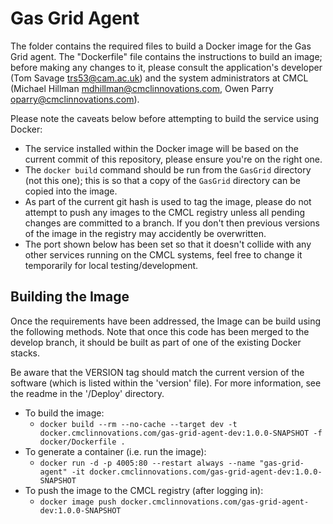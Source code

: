# Gas Grid Agent

The folder contains the required files to build a Docker image for the Gas Grid agent. The "Dockerfile" file contains the instructions to build an image; before making any changes to it, please consult the application's developer (Tom Savage <trs53@cam.ac.uk>) and the system administrators at CMCL (Michael Hillman <mdhillman@cmclinnovations.com>, Owen Parry <oparry@cmclinnovations.com>).

Please note the caveats below before attempting to build the service using Docker:

* The service installed within the Docker image will be based on the current commit of this repository, please ensure you're on the right one.
* The `docker build` command should be run from the `GasGrid` directory (not this one); this is so that a copy of the `GasGrid` directory can be copied into the image.
* As part of the current git hash is used to tag the image, please do not attempt to push any images to the CMCL registry unless all pending changes are committed to a branch. If you don't then previous versions of the image in the registry may accidently be overwritten.
* The port shown below has been set so that it doesn't collide with any other services running on the CMCL systems, feel free to change it temporarily for local testing/development.
	
## Building the Image

Once the requirements have been addressed, the Image can be build using the following methods. Note that once this code has been merged to the develop branch, it should be built as part of one of the existing Docker stacks.

Be aware that the VERSION tag should match the current version of the software (which is listed within the 'version' file). For more information, see the readme in the '/Deploy' directory.

+ To build the image:
  + `docker build --rm --no-cache --target dev -t docker.cmclinnovations.com/gas-grid-agent-dev:1.0.0-SNAPSHOT -f docker/Dockerfile .`
+ To generate a container (i.e. run the image):
  + `docker run -d -p 4005:80 --restart always --name "gas-grid-agent" -it docker.cmclinnovations.com/gas-grid-agent-dev:1.0.0-SNAPSHOT`
+ To push the image to the CMCL registry (after logging in):
  + `docker image push docker.cmclinnovations.com/gas-grid-agent-dev:1.0.0-SNAPSHOT`